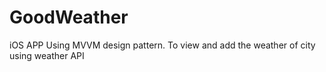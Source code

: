 # GoodWeather
iOS APP Using MVVM design pattern. To view and add the weather of city using weather API
